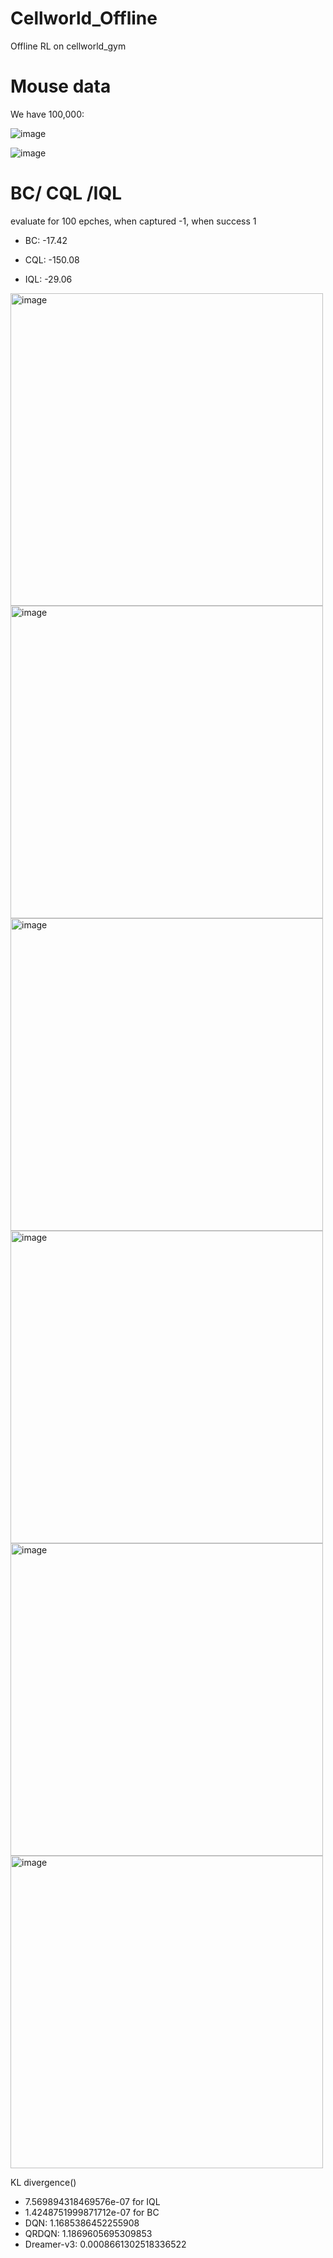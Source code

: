 # Cellworld_Offline
 Offline RL on cellworld_gym

# Mouse data

We have 100,000:

![image](https://github.com/hanshuo-shuo/Cellworld_Offline/assets/80494218/c0e6801a-02ee-48a1-b117-e9d515763a48)

![image](https://github.com/hanshuo-shuo/Cellworld_Offline/assets/80494218/691eeadd-7123-4743-93ae-de58ef212501)

# BC/ CQL /IQL

evaluate for 100 epches, when captured -1, when success 1
- BC: -17.42

- CQL: -150.08

- IQL: -29.06

<img width="500" alt="image" src="https://github.com/hanshuo-shuo/Cellworld_Offline/assets/80494218/343b4406-f617-4ffd-a1e8-d7892f7fdc38">
<img width="500" alt="image" src="https://github.com/hanshuo-shuo/Cellworld_Offline/assets/80494218/a107acf6-4fdb-4627-ba8f-2e3f2082e3e8">
<img width="500" alt="image" src="https://github.com/hanshuo-shuo/Cellworld_Offline/assets/80494218/02d8b339-e903-46bf-a484-7e6d981d4f0b">
<img width="500" alt="image" src="https://github.com/hanshuo-shuo/Cellworld_Offline/assets/80494218/bb9c8853-9610-4bd6-8cc0-fae8bbca7c2f">
<img width="500" alt="image" src="https://github.com/hanshuo-shuo/Cellworld_Offline/assets/80494218/48a74248-c6a2-4f78-a7a3-8fdeb49ebd97">
<img width="500" alt="image" src="https://github.com/hanshuo-shuo/Cellworld_Offline/assets/80494218/43c0821b-4fe4-43b7-94a1-6956ffd70425">



KL divergence()
- 7.569894318469576e-07 for IQL
- 1.4248751999871712e-07 for BC
- DQN: 1.1685386452255908
- QRDQN: 1.1869605695309853
- Dreamer-v3: 0.0008661302518336522
